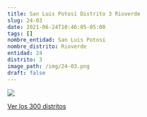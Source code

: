```yaml
---
title: San Luis Potosí Distrito 3 Rioverde
slug: 24-03
date: 2021-06-24T10:46:05-05:00
tags: []
nombre_entidad: San Luis Potosí
nombre_distrito: Rioverde
entidad: 24
distrito: 3
image_path: /img/24-03.png
draft: false
---
```


![](/img/24-03.png)

[Ver los 300 distritos](/docs/elecciones-2021)
